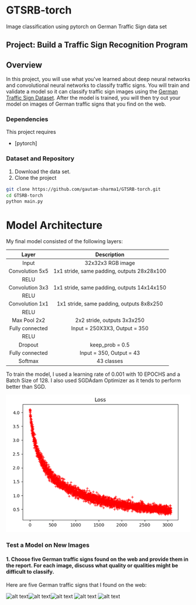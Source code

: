 # GTSRB-torch
Image classification using pytorch on German Traffic Sign data set

## Project: Build a Traffic Sign Recognition Program


Overview
---
In this project, you will use what you've learned about deep neural networks and convolutional neural networks to classify traffic signs. You will train and validate a model so it can classify traffic sign images using the [German Traffic Sign Dataset](http://benchmark.ini.rub.de/?section=gtsrb&subsection=dataset). After the model is trained, you will then try out your model on images of German traffic signs that you find on the web.

### Dependencies
This project requires

* [pytorch]


### Dataset and Repository

1. Download the data set. 
2. Clone the project
```sh
git clone https://github.com/gautam-sharma1/GTSRB-torch.git
cd GTSRB-torch
python main.py
```

# **Model Architecture** 

My final model consisted of the following layers:

| Layer         		|     Description	        					| 
|:---------------------:|:---------------------------------------------:| 
| Input         		| 32x32x3 RGB image   							| 
| Convolution 5x5     	| 1x1 stride, same padding, outputs 28x28x100 	|
| RELU					|												|
| Convolution 3x3      	| 1x1 stride, same padding, outputs 14x14x150 			|
| RELU					|												|
| Convolution 1x1   	| 1x1 stride, same padding, outputs 8x8x250 			|
| RELU					|												|
| Max Pool		2x2		|		2x2 stride, outputs 3x3x250										|
| Fully connected		|Input = 250X3X3, Output = 350      									|
| RELU					|												|
| Dropout				|	keep_prob = 0.5											|
| Fully connected		|Input = 350, Output = 43     									|
| Softmax				| 43 classes			|												|      									|



To train the model, I used a learning rate of 0.001 with 10 EPOCHS and a Batch Size of 128. I also used SGDAdam Optimizer as it tends to perform better than SGD.

![Loss function](images/loss.png)
 

### Test a Model on New Images

#### 1. Choose five German traffic signs found on the web and provide them in the report. For each image, discuss what quality or qualities might be difficult to classify.

Here are five German traffic signs that I found on the web:

![alt text](p1.png)![alt text](p2.png)![alt text](p3.png)
![alt text](p4.png) ![alt text](p5.png)


